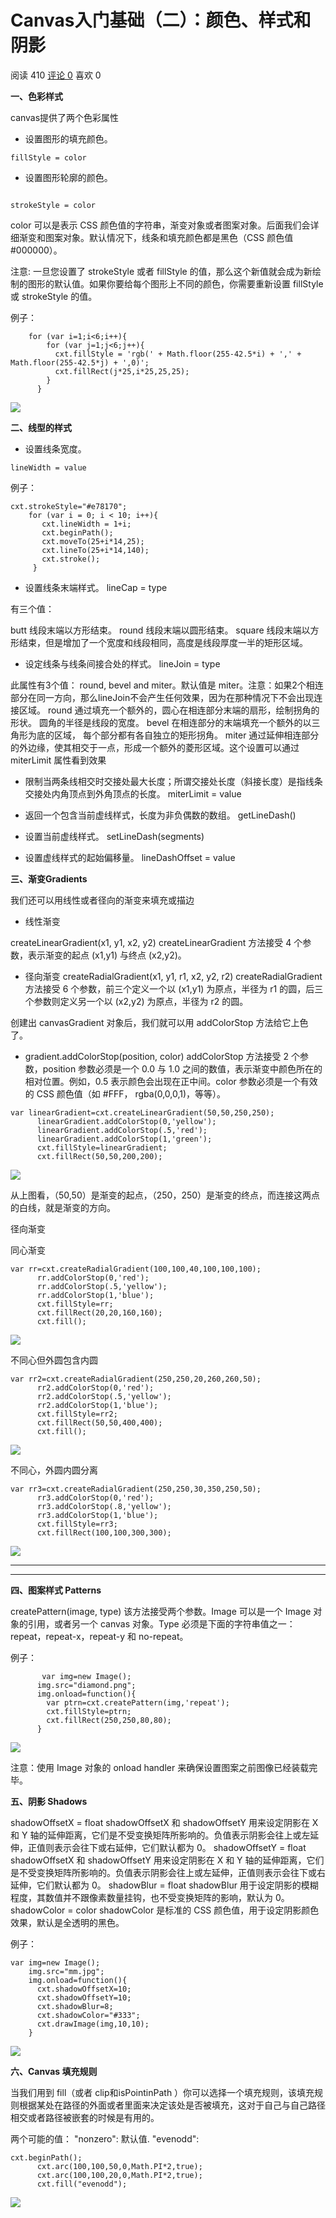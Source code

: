 # Canvas入门基础（二）：颜色、样式和阴影

 阅读 410  [评论 0][0]  喜欢 0

**一、色彩样式**

canvas提供了两个色彩属性

* 设置图形的填充颜色。
```
fillStyle = color
```
* 设置图形轮廓的颜色。

```

strokeStyle = color
```
color 可以是表示 CSS 颜色值的字符串，渐变对象或者图案对象。后面我们会详细渐变和图案对象。默认情况下，线条和填充颜色都是黑色（CSS 颜色值 #000000）。

注意: 一旦您设置了 strokeStyle 或者 fillStyle 的值，那么这个新值就会成为新绘制的图形的默认值。如果你要给每个图形上不同的颜色，你需要重新设置 fillStyle 或 strokeStyle 的值。

例子：

    
```
    for (var i=1;i<6;i++){
        for (var j=1;j<6;j++){
          cxt.fillStyle = 'rgb(' + Math.floor(255-42.5*i) + ',' +  Math.floor(255-42.5*j) + ',0)';
          cxt.fillRect(j*25,i*25,25,25);
        }
      }
```
![][1]

**二、线型的样式**

* 设置线条宽度。
```
lineWidth = value
```
例子：

    
```
cxt.strokeStyle="#e78170";
    for (var i = 0; i < 10; i++){
       cxt.lineWidth = 1+i;
       cxt.beginPath();
       cxt.moveTo(25+i*14,25);
       cxt.lineTo(25+i*14,140);
       cxt.stroke();
     }
```
* 设置线条末端样式。
lineCap = type

有三个值：

butt 线段末端以方形结束。 round 线段末端以圆形结束。 square 线段末端以方形结束，但是增加了一个宽度和线段相同，高度是线段厚度一半的矩形区域。 

* 设定线条与线条间接合处的样式。
lineJoin = type

此属性有3个值： round, bevel and miter。默认值是 miter。注意：如果2个相连部分在同一方向，那么lineJoin不会产生任何效果，因为在那种情况下不会出现连接区域。 round 通过填充一个额外的，圆心在相连部分末端的扇形，绘制拐角的形状。 圆角的半径是线段的宽度。 bevel 在相连部分的末端填充一个额外的以三角形为底的区域， 每个部分都有各自独立的矩形拐角。 miter 通过延伸相连部分的外边缘，使其相交于一点，形成一个额外的菱形区域。这个设置可以通过 miterLimit 属性看到效果 

* 限制当两条线相交时交接处最大长度；所谓交接处长度（斜接长度）是指线条交接处内角顶点到外角顶点的长度。
miterLimit = value 

* 返回一个包含当前虚线样式，长度为非负偶数的数组。
getLineDash() 

* 设置当前虚线样式。
setLineDash(segments) 

* 设置虚线样式的起始偏移量。
lineDashOffset = value 

**三、渐变Gradients**

我们还可以用线性或者径向的渐变来填充或描边

* 线性渐变

createLinearGradient(x1, y1, x2, y2) createLinearGradient 方法接受 4 个参数，表示渐变的起点 (x1,y1) 与终点 (x2,y2)。

* 径向渐变
createRadialGradient(x1, y1, r1, x2, y2, r2) createRadialGradient 方法接受 6 个参数，前三个定义一个以 (x1,y1) 为原点，半径为 r1 的圆，后三个参数则定义另一个以 (x2,y2) 为原点，半径为 r2 的圆。

创建出 canvasGradient 对象后，我们就可以用 addColorStop 方法给它上色了。

* gradient.addColorStop(position, color)
addColorStop 方法接受 2 个参数，position 参数必须是一个 0.0 与 1.0 之间的数值，表示渐变中颜色所在的相对位置。例如，0.5 表示颜色会出现在正中间。color 参数必须是一个有效的 CSS 颜色值（如 #FFF， rgba(0,0,0,1)，等等）。

    
```
var linearGradient=cxt.createLinearGradient(50,50,250,250);
      linearGradient.addColorStop(0,'yellow');
      linearGradient.addColorStop(.5,'red');
      linearGradient.addColorStop(1,'green');
      cxt.fillStyle=linearGradient;
      cxt.fillRect(50,50,200,200);
```
![][2]

从上图看，（50,50）是渐变的起点，（250，250）是渐变的终点，而连接这两点的白线，就是渐变的方向。

径向渐变

同心渐变

    
```
var rr=cxt.createRadialGradient(100,100,40,100,100,100);
      rr.addColorStop(0,'red');
      rr.addColorStop(.5,'yellow');
      rr.addColorStop(1,'blue');
      cxt.fillStyle=rr;
      cxt.fillRect(20,20,160,160);
      cxt.fill();
```
![][3]

不同心但外圆包含内圆

    
```
var rr2=cxt.createRadialGradient(250,250,20,260,260,50);
      rr2.addColorStop(0,'red');
      rr2.addColorStop(.5,'yellow');
      rr2.addColorStop(1,'blue');
      cxt.fillStyle=rr2;
      cxt.fillRect(50,50,400,400);
      cxt.fill();
```
![][4]

不同心，外圆内圆分离

    
```
var rr3=cxt.createRadialGradient(250,250,30,350,250,50);
      rr3.addColorStop(0,'red');
      rr3.addColorStop(.8,'yellow');
      rr3.addColorStop(1,'blue');
      cxt.fillStyle=rr3;
      cxt.fillRect(100,100,300,300);
```
![][5]

****

****

**四、图案样式 Patterns**

createPattern(image, type) 该方法接受两个参数。Image 可以是一个 Image 对象的引用，或者另一个 canvas 对象。Type 必须是下面的字符串值之一：repeat，repeat-x，repeat-y 和 no-repeat。

例子：

    
```
       var img=new Image();
      img.src="diamond.png";
      img.onload=function(){
        var ptrn=cxt.createPattern(img,'repeat');
        cxt.fillStyle=ptrn;
        cxt.fillRect(250,250,80,80);
      }
```
![][6]

注意：使用 Image 对象的 onload handler 来确保设置图案之前图像已经装载完毕。

**五、阴影 Shadows**

shadowOffsetX = float shadowOffsetX 和 shadowOffsetY 用来设定阴影在 X 和 Y 轴的延伸距离，它们是不受变换矩阵所影响的。负值表示阴影会往上或左延伸，正值则表示会往下或右延伸，它们默认都为 0。 shadowOffsetY = float shadowOffsetX 和 shadowOffsetY 用来设定阴影在 X 和 Y 轴的延伸距离，它们是不受变换矩阵所影响的。负值表示阴影会往上或左延伸，正值则表示会往下或右延伸，它们默认都为 0。 shadowBlur = float shadowBlur 用于设定阴影的模糊程度，其数值并不跟像素数量挂钩，也不受变换矩阵的影响，默认为 0。 shadowColor = color shadowColor 是标准的 CSS 颜色值，用于设定阴影颜色效果，默认是全透明的黑色。

例子：

    
```
var img=new Image();
    img.src="mm.jpg";
    img.onload=function(){
      cxt.shadowOffsetX=10;
      cxt.shadowOffsetY=10;
      cxt.shadowBlur=8;
      cxt.shadowColor="#333";
      cxt.drawImage(img,10,10);
    }
```
![][7]

**六、Canvas 填充规则**

当我们用到 fill（或者 clip和isPointinPath ）你可以选择一个填充规则，该填充规则根据某处在路径的外面或者里面来决定该处是否被填充，这对于自己与自己路径相交或者路径被嵌套的时候是有用的。

两个可能的值： "nonzero": 默认值. "evenodd":

    
```
cxt.beginPath();
      cxt.arc(100,100,50,0,Math.PI*2,true);
      cxt.arc(100,100,20,0,Math.PI*2,true);
      cxt.fill("evenodd");
```
![][8]

[0]: #comment
[1]: http://7s1r1c.com1.z0.glb.clouddn.com/mayuan_canvas_fillstyle.png
[2]: http://7s1r1c.com1.z0.glb.clouddn.com/mayuan_canvas_lineargradient.png
[3]: http://7s1r1c.com1.z0.glb.clouddn.com/mayuan_canvas_radial1.jpg
[4]: http://7s1r1c.com1.z0.glb.clouddn.com/mayuan_canvas_radial2.jpg
[5]: http://7s1r1c.com1.z0.glb.clouddn.com/mayuan_canvas_radial3.jpg
[6]: http://7s1r1c.com1.z0.glb.clouddn.com/mayuan_canvas_pattern.png
[7]: http://7s1r1c.com1.z0.glb.clouddn.com/mayuan_shadow.jpg
[8]: http://7s1r1c.com1.z0.glb.clouddn.com/mayuan_canvas_evenodd.jpg